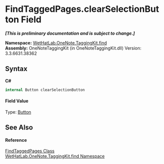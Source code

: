 # FindTaggedPages.clearSelectionButton Field
 _**\[This is preliminary documentation and is subject to change.\]**_

**Namespace:**&nbsp;<a href="0e3a8efd-07d2-1709-b1cd-709153222081">WetHatLab.OneNote.TaggingKit.find</a><br />**Assembly:**&nbsp;OneNoteTaggingKit (in OneNoteTaggingKit.dll) Version: 3.3.6631.38362

## Syntax

**C#**<br />
``` C#
internal Button clearSelectionButton
```


#### Field Value
Type: <a href="http://msdn2.microsoft.com/en-us/library/ms609089" target="_blank">Button</a>

## See Also


#### Reference
<a href="60d7bed7-f819-9c82-f130-1c71241d23f8">FindTaggedPages Class</a><br /><a href="0e3a8efd-07d2-1709-b1cd-709153222081">WetHatLab.OneNote.TaggingKit.find Namespace</a><br />